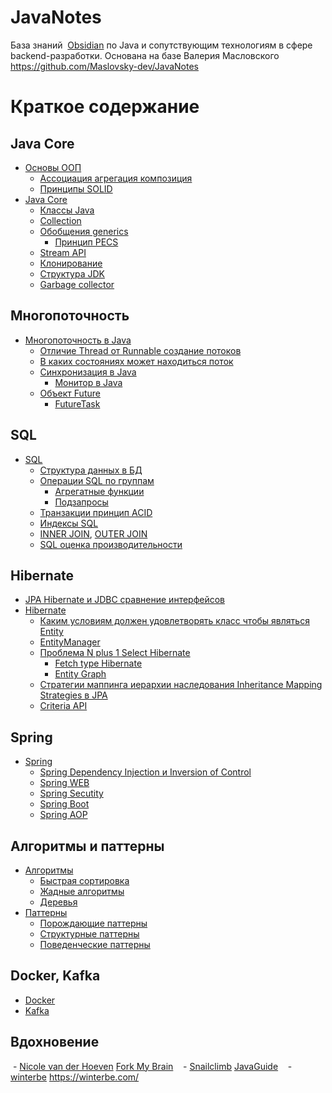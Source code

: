 # JavaNotes

База знаний  [Obsidian](https://obsidian.md/) по Java и сопутствующим технологиям в сфере backend-разработки. Основана на базе Валерия Масловского https://github.com/Maslovsky-dev/JavaNotes

# Краткое содержание
## Java Core

- [Основы ООП](notes/Основы%20ООП.md)
    - [Ассоциация агрегация композиция](notes/Ассоциация%20агрегация%20композиция.md)
    - [Принципы SOLID](notes/Принципы%20SOLID.md)
- [Java Core](notes/Java%20Core.md)
    - [Классы Java](notes/Классы%20Java.md)
    - [Collection](notes/Collection.md)
    - [Обобщения generics](notes/Обобщения%20generics.md)
        - [Принцип PECS](notes/Принцип%20PECS.md)
    - [Stream API](notes/Stream%20API.md)
    - [Клонирование](notes/Клонирование.md)
    - [Структура JDK](notes/Структура%20JDK.md)
    - [Garbage collector](notes/Garbage%20collector.md)

## Многопоточность

- [Многопоточность в Java](notes/Многопоточность%20в%20Java.md)
    - [Отличие Thread от Runnable создание потоков](notes/Отличие%20Thread%20от%20Runnable%20созданиепотоков.md)
    - [В каких состояниях может находиться поток](notes/В%20каких%20состояниях%20может%20находиться%20поток.md)
    - [Синхронизация в Java](notes/Синхронизация%20в%20Java.md)
        - [Монитор в Java](notes/Монитор%20в%20Java.md)
    - [Объект Future](notes/Объект%20Future.md)
        - [FutureTask](notes/FutureTask.md)

## SQL

- [SQL](notes/SQL.md)
    - [Структура данных в БД](notes/Структура%20данных%20в%20БД.md)
    - [Операции SQL по группам](notes/Операции%20SQL%20по%20группам.md)
        - [Агрегатные функции](notes/Агрегатные%20функции.md)
        - [Подзапросы](notes/Подзапросы.md)
    - [Транзакции принцип ACID](notes/Транзакции%20принцип%20ACID.md)
    - [Индексы SQL](notes/Индексы%20SQL.md)
    - [INNER JOIN](notes/INNER%20JOIN), [OUTER JOIN](notes/OUTER%20JOIN.md)
    - [SQL оценка производительности](notes/SQL%20оценка%20производительности.md)

## Hibernate

- [JPA Hibernate и JDBC сравнение интерфейсов](notes/JPA%20Hibernate%20и%20JDBC%20сравнение%20интерфейсов.md)
- [Hibernate](notes/Hibernate.md)
    - [Каким условиям должен удовлетворять класс чтобы являться Entity](notes/Каким%20условиям%20должен%20удовлетворять%20класс%20чтобы%20являться%20Entity.md)
    - [EntityManager](notes/EntityManager.md)
    - [Проблема N plus 1 Select Hibernate](notes/Проблема%20N%20plus%201%20Select%20Hibernate.md)
        - [Fetch type Hibernate](notes/Fetch%20type%20Hibernate.md)
        - [Entity Graph](notes/Entity%20Graph.md)
    - [Cтратегии маппинга иерархии наследования Inheritance Mapping Strategies в JPA](notes/Cтратегии%20маппинга%20иерархии%20наследования%20Inheritance%20Mapping%20Strategies%20в%20JPA.md)
    - [Criteria API](notes/Criteria%20API.md)

## Spring

- [Spring](notes/Spring.md)
    - [Spring Dependency Injection и Inversion of Control](notes/Spring%20Dependency%20Injection%20и%20Inversion%20of%20Control.md)
    - [Spring WEB](notes/Spring%20WEB.md)
    - [Spring Secutity](notes/Spring%20Secutity.md)
    - [Spring Boot](notes/Spring%20Boot.md)
    - [Spring AOP](notes/Spring%20AOP.md)

## Алгоритмы и паттерны

- [Алгоритмы](notes/Алгоритмы.md)
    - [Быстрая сортировка](notes/Быстрая%20сортировка.md)
    - [Жадные алгоритмы](notes/Жадные%20алгоритмы.md)
    - [Деревья](notes/Деревья.md)
- [Паттерны](notes/Паттерны.md)
    - [Порождающие паттерны](notes/Порождающие%20паттерны.md)
    - [Структурные паттерны](notes/Структурные%20паттерны.md)
    - [Поведенческие паттерны](notes/Поведенческие%20паттерны.md)

## Docker, Kafka

- [Docker](notes/Docker.md)
- [Kafka](notes/Kafka.md)

## Вдохновение 
 - [Nicole van der Hoeven](https://nicolevanderhoeven.com/)  [Fork My Brain](https://notes.nicolevanderhoeven.com/Fork+My+Brain)
	 
 - [Snailclimb](https://github.com/Snailclimb)  [JavaGuide](https://javaguide.cn/)
	 
 - [winterbe](https://github.com/winterbe)  https://winterbe.com/
	 


